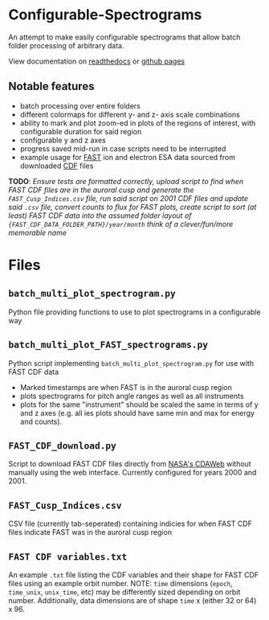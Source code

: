 # Configurable-Spectrograms
An attempt to make easily configurable spectrograms that allow batch folder processing of arbitrary data.

View documentation on [readthedocs](https://configurable-spectrograms.readthedocs.io/en/latest/) or [github pages](https://ev-hansen.github.io/Configurable-Spectrograms/)

## Notable features
- batch processing over entire folders
- different colormaps for different y- and z- axis scale combinations
- ability to mark and plot zoom-ed in plots of the regions of interest, with configurable duration for said region
- configurable y and z axes
- progress saved mid-run in case scripts need to be interrupted
- example usage for [FAST](https://web.archive.org/web/20250813172018/https://nssdc.gsfc.nasa.gov/nmc/spacecraft/display.action?id=1996-049A) ion and electron ESA data sourced from downloaded [CDF](https://web.archive.org/web/20250813173821/https://cdf.gsfc.nasa.gov/) files 

**TODO**: *Ensure tests are formatted correctly, upload script to find when FAST CDF files are in the auroral cusp and generate the ``FAST_Cusp_Indices.csv`` file, run said script on 2001 CDF files and update said ``.csv`` file, convert counts to flux for FAST plots, create script to sort (at least) FAST CDF data into the assumed folder layout of ``{FAST_CDF_DATA_FOLDER_PATH}/year/month`` think of a clever/fun/more memorable name*

# Files
## ``batch_multi_plot_spectrogram.py``
Python file providing functions to use to plot spectrograms in a configurable way

## ``batch_multi_plot_FAST_spectrograms.py``
Python script implementing ``batch_multi_plot_spectrogram.py`` for use with FAST CDF data
- Marked timestamps are when FAST is in the auroral cusp region
- plots spectrograms for pitch angle ranges as well as all instruments
- plots for the same "instrument" should be scaled the same in terms of y and z axes (e.g. all ies plots should have same min and max for energy and counts).

## ``FAST_CDF_download.py``
Script to download FAST CDF files directly from [NASA's CDAWeb](https://cdaweb.gsfc.nasa.gov/) without manually using the web interface. Currently configured for years 2000 and 2001.

## ``FAST_Cusp_Indices.csv``
CSV file (currently tab-seperated) containing indicies for when FAST CDF files indicate FAST was in the auroral cusp region

## ``FAST CDF variables.txt``
An example ``.txt`` file listing the CDF variables and their shape for FAST CDF files using an example orbit number. NOTE: ``time`` dimensions (``epoch``, ``time_unix``, ``unix_time``, etc) may be differently sized depending on orbit number. Additionally, data dimensions are of shape ``time`` x (either 32 or 64) x 96.